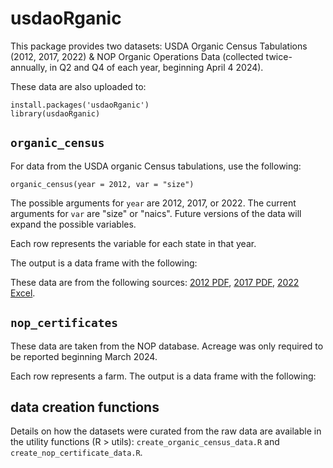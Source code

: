 # usdaoRganic 

This package provides two datasets: USDA Organic Census Tabulations (2012, 2017, 2022) & NOP Organic Operations Data (collected twice-annually, in Q2 and Q4 of each year, beginning April 4 2024).

These data are also uploaded to:

```
install.packages('usdaoRganic')
library(usdaoRganic)
```

## `organic_census`
For data from the USDA organic Census tabulations, use the following:

```
organic_census(year = 2012, var = "size")
```

The possible arguments for `year` are 2012, 2017, or 2022. The current arguments for `var` are "size" or "naics". Future versions of the data will expand the possible variables.

Each row represents the variable for each state in that year. 

The output is a data frame with the following:


These data are from the following sources: [2012 PDF](https://agcensus.library.cornell.edu/wp-content/uploads/2012-organictab-1.pdf), [2017 PDF](https://www.nass.usda.gov/Publications/AgCensus/2017/Online_Resources/Organics_Tabulation/organictab.pdf), [2022 Excel]( https://www.nass.usda.gov/Publications/AgCensus/2022/index.php). 


## `nop_certificates` 

These data are taken from the NOP database. Acreage was only required to be reported beginning March 2024.

Each row represents a farm. The output is a data frame with the following:


## data creation functions 

Details on how the datasets were curated from the raw data are available in the utility functions (R > utils): `create_organic_census_data.R` and `create_nop_certificate_data.R`. 

